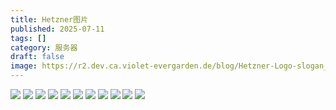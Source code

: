 ```yaml
---
title: Hetzner图片
published: 2025-07-11
tags: []
category: 服务器
draft: false
image: https://r2.dev.ca.violet-evergarden.de/blog/Hetzner-Logo-slogan_space-trans.png
---
```


![](https://r2.dev.ca.violet-evergarden.de/blog/Hetzner-Logo-slogan_space-trans.png)
![](https://r2.dev.ca.violet-evergarden.de/blog/Hetzner-DCP-30.jpg)
![](https://r2.dev.ca.violet-evergarden.de/blog/hetzner-server2.jpg)
![](https://r2.dev.ca.violet-evergarden.de/blog/IMG-0546-91.jpg)
![](https://r2.dev.ca.violet-evergarden.de/blog/Hetzner-DCP-12.jpg)
![](https://r2.dev.ca.violet-evergarden.de/blog/Finnland_Luftaufnahme-v2.jpg)
![](https://r2.dev.ca.violet-evergarden.de/blog/DYozIolW0AAgrnG.jpg)
![](https://r2.dev.ca.violet-evergarden.de/blog/Data-Center-Helsinki.jpg)
![](https://r2.dev.ca.violet-evergarden.de/blog/pi-0318-1-2.jpg)
![](https://r2.dev.ca.violet-evergarden.de/blog/Luftbild-FSN2.jpg)
![](https://r2.dev.ca.violet-evergarden.de/blog/Luftaufnahme_Falkenstein_1_komp.jpg)